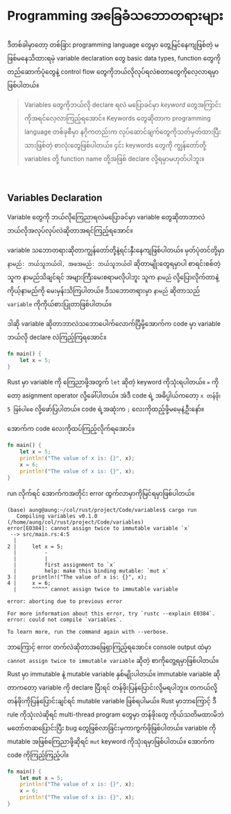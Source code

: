 # Programming အခြေခံသဘောတရားများ

ဒီတစ်ခါမှာတော့ တစ်ခြား programming language တွေမှာ တွေ့မြင်နေကျဖြစ်တဲ့ မဖြစ်မနေသိထားရမဲ့ variable declaration တွေ basic data types, function တွေကိုတည်ဆောက်ပုံတွေနဲ့ control flow တွေကိုဘယ်လိုလုပ်ရလဲစတာတွေကိုလေ့လာရမှာဖြစ်ပါတယ်။

> Variables တွေကိုဘယ်လို declare ရလဲ မပြောခင်မှာ _keyword_ တွေအကြာင်းကိုအရင်လေ့လာကြည့်ရအောင်။ Keywords တွေဆိုတာက programming language တစ်ခုစီမှာ နဂိုကတည်းက လုပ်ဆောင်ချက်တွေကိုသတ်မှတ်ထားပြီးသားဖြစ်တဲ့ စာလုံးတွေဖြစ်ပါတယ်။ ၄င်း keywords တွေကို ကျွန်တော်တို့ variables တို့ function name တို့အဖြစ် declare လို့ရမှာမဟုတ်ပါဘူး။

</br>

## Variables Declaration

Variable တွေကို ဘယ်လိုကြေညာရလဲမပြောခင်မှာ variable တွေဆိုတာဘာလဲ ဘယ်လိုအလုပ်လုပ်လဲဆိုတာအရင်ကြည့်ရအောင်။

variable သဘောတရားဆိုတာကျွန်တော်တို့နဲ့ရင်းနှီးနေကျဖြစ်ပါတယ်။ မှတ်ပုံတင်တို့မှာ `နာမည်: ဘယ်သူဘယ်ဝါ, အဖအမည်: ဘယ်သူဘယ်ဝါ` ဆိုတာမျိုးတွေရမှာပါ စာရင်းစစ်တဲ့သူက နာမည်သိချင်ရင် အများကြီးမေးစရာမလိုပါဘူး သူက `နာမည်` လို့ပြောလိုက်တာနဲ့ ကိုယ့်နာမည်ကို မေးမှန်းသိကြပါတယ်။ ဒီသဘောတရားမှာ `နာမည်` ဆိုတာသည် `variable` ကိုကိုယ်စားပြုတာဖြစ်ပါတယ်။

ဒါဆို variable ဆိုတာဘာလဲသဘောပေါက်လောက်ပြီမို့အောက်က code မှာ variable ဘယ်လို declare လဲကြည့်ကြရအောင်။

```Rust
fn main() {
    let x = 5;
}
```

Rust မှာ variable ကို ကြေညာဖို့အတွက် `let` ဆိုတဲ့ keyword ကိုသုံးရပါတယ်။ `=` ကိုတော့ asignment operator လို့ခေါ်ပါတယ်။ အဲဒီ code ရဲ့ အဓိပ္ပါယ်ကတော့ `x တန်ဖိုး 5 ဖြစ်ပါစေ` လို့ဖော်ပြပါတယ်။ code ရဲ့အဆုံးက `;` လေးကိုထည့်ဖို့မမေ့နဲ့ဦးနော်။

အောက်က code လေးကိုထပ်ကြည့်လိုက်ရအောင်။

```Rust
fn main() {
    let x = 5;
    println!("The value of x is: {}", x);
    x = 6;
    println!("The value of x is: {}", x);
}
```

run လိုက်ရင် အောက်ကအတိုင်း error ထွက်လာမှာကိုမြင်ရမှာဖြစ်ပါတယ်။

```console
(base) aung@aung:~/col/rust/project/Code/variables$ cargo run
   Compiling variables v0.1.0 (/home/aung/col/rust/project/Code/variables)
error[E0384]: cannot assign twice to immutable variable `x`
 --> src/main.rs:4:5
  |
2 |     let x = 5;
  |         -
  |         |
  |         first assignment to `x`
  |         help: make this binding mutable: `mut x`
3 |     println!("The value of x is: {}", x);
4 |     x = 6;
  |     ^^^^^ cannot assign twice to immutable variable

error: aborting due to previous error

For more information about this error, try `rustc --explain E0384`.
error: could not compile `variables`.

To learn more, run the command again with --verbose.
```

ဘာကြောင့် error တက်လဲဆိုတာအဖြေရှာကြည့်ရအောင်။ console output ထဲမှာ `cannot assign twice to immutable variable` ဆိုတဲ့ စာကိုတွေ့ရမှာဖြစ်ပါတယ်။ Rust မှာ immutable နဲ့ mutable variable နှစ်မျိုးပါတယ်။ immutable variable ဆိုတာကတော့ variable ကို declare ပြီးရင် တန်ဖိုးပြန်ပြောင်းလို့မရပါဘူး။ တကယ်လို့တန်ဖိုးကိုပြန်ပြောင်းချင်ရင် mutable variable ဖြစ်ရပါမယ်။ Rust မှာဘာကြောင့် ဒီ rule ကိုသုံးလဲဆိုရင် multi-thread program တွေမှာ တန်ဖိုးတွေ ကိုယ်သတိမထားမိဘဲ မတော်တဆပြောင်းပြီး bug တွေဖြစ်လာခြင်းမှကာကွက်ဖိုဖြစ်ပါတယ်။ variable ကို mutable အဖြစ်ကြေညာဖို့ဆိုရင် `mut` keyword ကိုသုံးရမှာဖြစ်ပါတယ်။ အောက်က code ကိုကြည့်ကြည့်ပါ။

```Rust
fn main() {
    let mut x = 5;
    println!("The value of x is: {}", x);
    x = 6;
    println!("The value of x is: {}", x);
}
```
